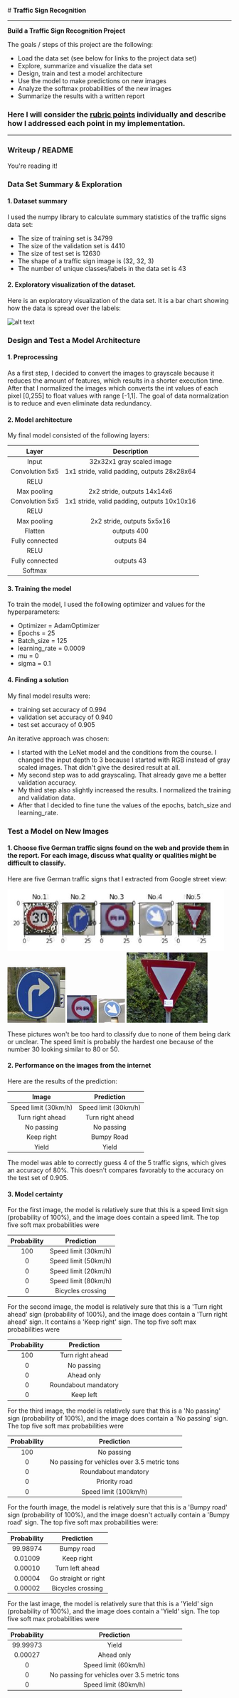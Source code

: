 ﻿﻿﻿﻿﻿﻿# **Traffic Sign Recognition** 

---

**Build a Traffic Sign Recognition Project**

The goals / steps of this project are the following:

* Load the data set (see below for links to the project data set)
* Explore, summarize and visualize the data set
* Design, train and test a model architecture
* Use the model to make predictions on new images
* Analyze the softmax probabilities of the new images
* Summarize the results with a written report


[//]: # (Image References)

[image1]: ./mdimg/histogram.jpeg "Histogram"
[image4]: ./mdimg/signs.JPG "Traffic Sign 1"
[image5]: ./mdimg/img2.jpg "Traffic Sign 2"
[image6]: ./mdimg/img3.jpg "Traffic Sign 3"
[image7]: ./mdimg/img4.jpg "Traffic Sign 4"
[image8]: ./mdimg/img5.jpg "Traffic Sign 5"


### Here I will consider the [rubric points](https://review.udacity.com/#!/rubrics/481/view) individually and describe how I addressed each point in my implementation.  

---
### Writeup / README

You're reading it! 

### Data Set Summary & Exploration

#### 1. Dataset summary

I used the numpy library to calculate summary statistics of the traffic
signs data set:

* The size of training set is 34799
* The size of the validation set is 4410
* The size of test set is 12630
* The shape of a traffic sign image is (32, 32, 3)
* The number of unique classes/labels in the data set is 43

#### 2. Exploratory visualization of the dataset.

Here is an exploratory visualization of the data set. It is a bar chart showing how the data is spread over the labels:

![alt text][image1]

### Design and Test a Model Architecture

#### 1. Preprocessing
As a first step, I decided to convert the images to grayscale because it reduces the amount of features, which results in a shorter execution time. After that I normalized the images which converts the int values of each pixel [0,255] to float values with range [-1,1]. The goal of data normalization is to reduce and even eliminate data redundancy.

#### 2. Model architecture

My final model consisted of the following layers:

| Layer         		|     Description	        					| 
|:---------------------:|:---------------------------------------------:| 
| Input         		| 32x32x1 gray scaled image   							| 
| Convolution 5x5     	| 1x1 stride, valid padding, outputs 28x28x64 	|
| RELU					|												|
| Max pooling	      	| 2x2 stride,  outputs 14x14x6 				|
| Convolution 5x5	    | 1x1 stride, valid padding, outputs 10x10x16      									|
| RELU		|         									|
| Max pooling				| 2x2 stride, outputs 5x5x16        									|
| Flatten					| outputs 400												|
| Fully connected | 	outputs 84 |
| RELU | |
| Fully connected | outputs 43 |
| Softmax |										| 


#### 3. Training the model
To train the model, I used the following optimizer and values for the hyperparameters:
- Optimizer = AdamOptimizer
- Epochs = 25
- Batch_size = 125
- learning_rate = 0.0009
- mu = 0
- sigma = 0.1

#### 4. Finding a solution
My final model results were:
* training set accuracy of 0.994
* validation set accuracy of 0.940
* test set accuracy of 0.905

An iterative approach was chosen:
* I started with the LeNet model and the conditions from the course. I changed the input depth to 3 because I started with RGB instead of gray scaled images. That didn't give the desired result at all.
* My second step was to add grayscaling. That already gave me a better validation accuracy.
* My third step also slightly increased the results. I normalized the training and validation data.
* After that I decided to fine tune the values of the epochs, batch_size and learning_rate.  

### Test a Model on New Images

#### 1. Choose five German traffic signs found on the web and provide them in the report. For each image, discuss what quality or qualities might be difficult to classify.

Here are five German traffic signs that I extracted from Google street view:

![alt text][image4] ![alt text][image5] ![alt text][image6] 
![alt text][image7] ![alt text][image8]

These pictures won't be too hard to classify due to none of them being dark or unclear. The speed limit is probably the hardest one because of the number 30 looking similar to 80 or 50.

#### 2. Performance on the images from the internet

Here are the results of the prediction:

| Image			        |     Prediction	        					| 
|:---------------------:|:---------------------------------------------:| 
| Speed limit (30km/h)      		| Speed limit (30km/h)   									| 
| Turn right ahead     			| Turn right ahead 										|
| No passing					| No passing											|
| Keep right	      		| Bumpy Road					 				|
| Yield			| Yield      							|


The model was able to correctly guess 4 of the 5 traffic signs, which gives an accuracy of 80%. This doesn't compares favorably to the accuracy on the test set of 0.905.

#### 3. Model certainty

For the first image, the model is relatively sure that this is a speed limit sign (probability of 100%), and the image does contain a speed limit. The top five soft max probabilities were

| Probability         	|     Prediction	        					| 
|:---------------------:|:---------------------------------------------:| 
| 100         			| Speed limit (30km/h)   									| 
| 0     				| Speed limit (50km/h) 										|
| 0					| Speed limit (20km/h)											|
| 0	      			| Speed limit (80km/h)					 				|
| 0				    | Bicycles crossing      							|


For the second image, the model is relatively sure that this is a 'Turn right ahead' sign (probability of 100%), and the image does contain a 'Turn right ahead' sign. It contains a 'Keep right' sign. The top five soft max probabilities were

| Probability         	|     Prediction	        					| 
|:---------------------:|:---------------------------------------------:| 
|100        			| Turn right ahead  									| 
| 0    				| No passing 										|
| 0					| Ahead only											|
| 0	      			| Roundabout mandatory					 				|
| 0				    | Keep left      							|

For the third image, the model is relatively sure that this is a 'No passing' sign (probability of 100%), and the image does contain a 'No passing' sign. The top five soft max probabilities were

| Probability         	|     Prediction	        					| 
|:---------------------:|:---------------------------------------------:| 
| 100         			| No passing   									| 
| 0     				| No passing for vehicles over 3.5 metric tons										|
| 0					| Roundabout mandatory										|
| 0	      			| Priority road					 				|
| 0				    | Speed limit (100km/h)      							|

For the fourth image, the model is relatively sure that this is a 'Bumpy road' sign (probability of 100%), and the image doesn't actually contain a 'Bumpy road' sign. The top five soft max probabilities were:

| Probability         	|     Prediction	        					| 
|:---------------------:|:---------------------------------------------:| 
| 99.98974        			| Bumpy road   									| 
| 0.01009     				| Keep right 										|
| 0.00010					| Turn left ahead											|
| 0.00004	      			| Go straight or right					 				|
| 0.00002				    | Bicycles crossing      							|

For the last image, the model is relatively sure that this is a 'Yield' sign (probability of 100%), and the image does contain a 'Yield' sign. The top five soft max probabilities were

| Probability         	|     Prediction	        					| 
|:---------------------:|:---------------------------------------------:| 
| 99.99973         			| Yield   									| 
| 0.00027     				| Ahead only										|
| 0					| Speed limit (60km/h)										|
| 0	      			| No passing for vehicles over 3.5 metric tons					 				|
| 0				    | Speed limit (80km/h)      							|









